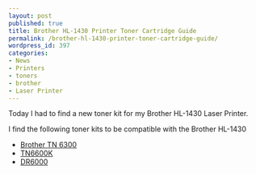 ```yaml
---
layout: post
published: true
title: Brother HL-1430 Printer Toner Cartridge Guide
permalink: /brother-hl-1430-printer-toner-cartridge-guide/
wordpress_id: 397
categories:
- News
- Printers
- toners
- brother
- Laser Printer
---
```



Today I had to find a new toner kit for my Brother HL-1430 Laser Printer.

I find the following toner kits to be compatible with the Brother HL-1430 

<ul>
	<li><a href="http://www.bj-trading.dk/menu.asp?varenr=FS-BT-TN6300">Brother TN 6300</a></li>
        <li><a href="http://www.dansktonerservice.dk/product.asp?product=266&lang=dk">TN6600K</a></li>
	<li><a href="http://www.dansktonerservice.dk/product.asp?product=422&lang=dk">DR6000</a></li>


</ul>


